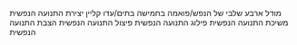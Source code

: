 מודל ארבע שלבי של הנפש/פואמה בחמישה בתים/עדו קליין
יצירת התנועה הנפשית 
משיכת התנועה הנפשית
פילוג התנועה הנפשית
פיצול התנועה הנפשית
הצבת התנועה הנפשית
